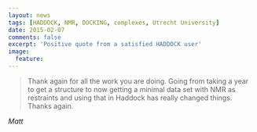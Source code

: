 ```yaml
---
layout: news
tags: [HADDOCK, NMR, DOCKING, complexes, Utrecht University]
date: 2015-02-07
comments: false
excerpt: 'Positive quote from a satisfied HADDOCK user'
image:
  feature: 
---
```

>Thank again for all the work you are doing. Going from taking a year to get a structure to now getting a minimal data set with NMR as restraints and using that in Haddock has really changed things.
>Thanks again.

*Matt*
